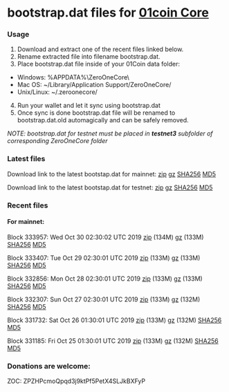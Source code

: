 # bootstrap.dat files for [01coin Core](https://01coin.io)

### Usage

1. Download and extract one of the recent files linked below.
2. Rename extracted file into filename bootstrap.dat.
3. Place bootstrap.dat file inside of your 01Coin data folder:
 - Windows: %APPDATA%\ZeroOneCore\
 - Mac OS: ~/Library/Application Support/ZeroOneCore/
 - Unix/Linux: ~/.zeroonecore/
4. Run your wallet and let it sync using bootstrap.dat
5. Once sync is done bootstrap.dat file will be renamed to bootstrap.dat.old automagically and can be safely removed.

_NOTE: bootstrap.dat for testnet must be placed in **testnet3** subfolder of corresponding ZeroOneCore folder_

### Latest files
Download link to the latest bootstap.dat for mainnet: [zip](https://files.01coin.io/mainnet/bootstrap.dat.zip) [gz](https://files.01coin.io/mainnet/bootstrap.dat.tar.gz) [SHA256](https://files.01coin.io/mainnet/sha256.txt) [MD5](https://files.01coin.io/mainnet/md5.txt)

Download link to the latest bootstap.dat for testnet: [zip](https://files.01coin.io/testnet/bootstrap.dat.zip) [gz](https://files.01coin.io/testnet/bootstrap.dat.tar.gz) [SHA256](https://files.01coin.io/testnet/sha256.txt) [MD5](https://files.01coin.io/testnet/md5.txt)

### Recent files

#### For mainnet:

Block 333957: Wed Oct 30 02:30:02 UTC 2019 [zip](https://files.01coin.io/mainnet/2019-10-30/bootstrap.dat.zip) (134M) [gz](https://files.01coin.io/mainnet/2019-10-30/bootstrap.dat.tar.gz) (133M) [SHA256](https://files.01coin.io/mainnet/2019-10-30/sha256.txt) [MD5](https://files.01coin.io/mainnet/2019-10-30/md5.txt)

Block 333407: Tue Oct 29 02:30:01 UTC 2019 [zip](https://files.01coin.io/mainnet/2019-10-29/bootstrap.dat.zip) (133M) [gz](https://files.01coin.io/mainnet/2019-10-29/bootstrap.dat.tar.gz) (133M) [SHA256](https://files.01coin.io/mainnet/2019-10-29/sha256.txt) [MD5](https://files.01coin.io/mainnet/2019-10-29/md5.txt)

Block 332856: Mon Oct 28 02:30:01 UTC 2019 [zip](https://files.01coin.io/mainnet/2019-10-28/bootstrap.dat.zip) (133M) [gz](https://files.01coin.io/mainnet/2019-10-28/bootstrap.dat.tar.gz) (133M) [SHA256](https://files.01coin.io/mainnet/2019-10-28/sha256.txt) [MD5](https://files.01coin.io/mainnet/2019-10-28/md5.txt)

Block 332307: Sun Oct 27 02:30:01 UTC 2019 [zip](https://files.01coin.io/mainnet/2019-10-27/bootstrap.dat.zip) (133M) [gz](https://files.01coin.io/mainnet/2019-10-27/bootstrap.dat.tar.gz) (132M) [SHA256](https://files.01coin.io/mainnet/2019-10-27/sha256.txt) [MD5](https://files.01coin.io/mainnet/2019-10-27/md5.txt)

Block 331732: Sat Oct 26 01:30:01 UTC 2019 [zip](https://files.01coin.io/mainnet/2019-10-26/bootstrap.dat.zip) (133M) [gz](https://files.01coin.io/mainnet/2019-10-26/bootstrap.dat.tar.gz) (132M) [SHA256](https://files.01coin.io/mainnet/2019-10-26/sha256.txt) [MD5](https://files.01coin.io/mainnet/2019-10-26/md5.txt)

Block 331185: Fri Oct 25 01:30:01 UTC 2019 [zip](https://files.01coin.io/mainnet/2019-10-25/bootstrap.dat.zip) (133M) [gz](https://files.01coin.io/mainnet/2019-10-25/bootstrap.dat.tar.gz) (132M) [SHA256](https://files.01coin.io/mainnet/2019-10-25/sha256.txt) [MD5](https://files.01coin.io/mainnet/2019-10-25/md5.txt)


### Donations are welcome:

ZOC: ZPZHPcmoQpqd3j9ktPf5PetX4SLJkBXFyP
